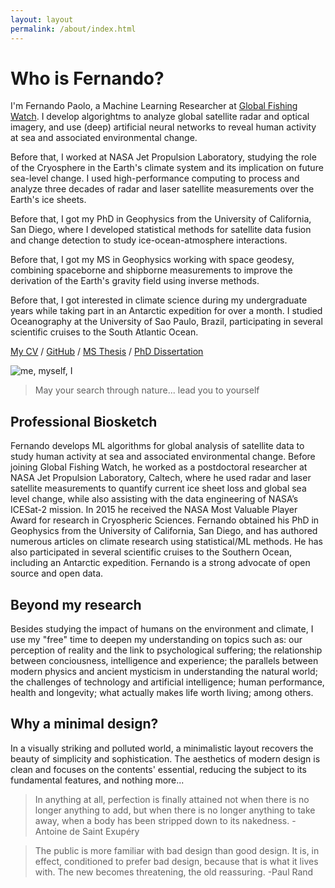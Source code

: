 ```yaml
---
layout: layout
permalink: /about/index.html
---
```


# Who is Fernando?

I'm Fernando Paolo, a Machine Learning Researcher at [Global Fishing Watch](https://www.youtube.com/watch?v=SvxIoe6kr68). I develop algorightms to analyze global satellite radar and optical imagery, and use (deep) artificial neural networks to reveal human activity at sea and associated environmental change.

Before that, I worked at NASA Jet Propulsion Laboratory, studying the role of the Cryosphere in the Earth's climate system and its implication on future sea-level change. I used high-performance computing to process and analyze three decades of radar and laser satellite measurements over the Earth's ice sheets.

Before that, I got my PhD in Geophysics from the University of California, San Diego, where I developed statistical methods for satellite data fusion and change detection to study ice-ocean-atmosphere interactions.

Before that, I got my MS in Geophysics working with space geodesy, combining spaceborne and shipborne measurements to improve the derivation of the Earth's gravity field using inverse methods.

Before that, I got interested in climate science during my undergraduate years while taking part in an Antarctic expedition for over a month. I studied Oceanography at the University of Sao Paulo, Brazil, participating in several scientific cruises to the South Atlantic Ocean.

[My CV](https://www.dropbox.com/s/in7nxestumaripg/Paolo-CV.pdf?dl=0) / [GitHub](https://github.com/fspaolo) / [MS Thesis](/research/ms.html) / [PhD Dissertation](/research/phd.html)

![me, myself, I](/assets/img/san_bernardino.png)  

> May your search through nature... lead you to yourself


## Professional Biosketch

Fernando develops ML algorithms for global analysis of satellite data to study human activity at sea and associated environmental change. Before joining Global Fishing Watch, he worked as a postdoctoral researcher at NASA Jet Propulsion Laboratory, Caltech, where he used radar and laser satellite measurements to quantify current ice sheet loss and global sea level change, while also assisting with the data engineering of NASA’s ICESat-2 mission. In 2015 he received the NASA Most Valuable Player Award for research in Cryospheric Sciences. Fernando obtained his PhD in Geophysics from the University of California, San Diego, and has authored numerous articles on climate research using statistical/ML methods. He has also participated in several scientific cruises to the Southern Ocean, including an Antarctic expedition. Fernando is a strong advocate of open source and open data.

## Beyond my research

Besides studying the impact of humans on the environment and climate, I use my "free" time to deepen my understanding on topics such as: our perception of reality and the link to psychological suffering; the relationship between conciousness, intelligence and experience; the parallels between modern physics and ancient mysticism in understanding the natural world; the challenges of technology and artificial intelligence; human performance, health and longevity; what actually makes life worth living; among others.

## Why a minimal design?

In a visually striking and polluted world, a minimalistic layout recovers the beauty of simplicity and sophistication. The aesthetics of modern design is clean and focuses on the contents' essential, reducing the subject to its fundamental features, and nothing more...

> In anything at all, perfection is finally attained not when there is no longer anything to add, but when there is no longer anything to take away, when a body has been stripped down to its nakedness. -Antoine de Saint Exupéry

> The public is more familiar with bad design than good design. It is, in effect, conditioned to prefer bad design, because that is what it lives with. The new becomes threatening, the old reassuring.  -Paul Rand


